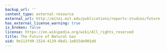 ```yaml
---
backup_url: ''
content_type: external-resource
external_url: http://mitei.mit.edu/publications/reports-studies/future-natural-gas
has_external_license_warning: true
is_broken: false
license: https://en.wikipedia.org/wiki/All_rights_reserved
title: The Future of Natural Gas
uid: 9e113fd9-1524-4129-8bd1-1e815de901dd
---
```

